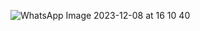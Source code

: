 ![WhatsApp Image 2023-12-08 at 16 10 40](https://github.com/Rahulchoudhary62041/Password-generator-random/assets/128052435/46f33d13-04a5-4e84-a43e-e04cd0b8258b)

